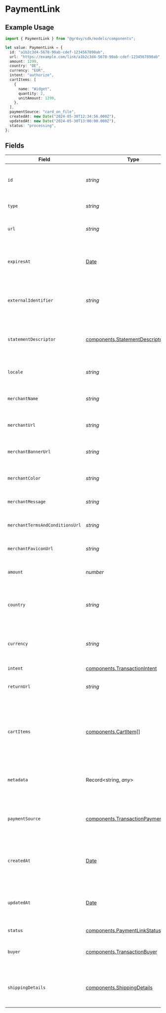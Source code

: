 # PaymentLink

## Example Usage

```typescript
import { PaymentLink } from "@gr4vy/sdk/models/components";

let value: PaymentLink = {
  id: "a1b2c3d4-5678-90ab-cdef-1234567890ab",
  url: "https://example.com/link/a1b2c3d4-5678-90ab-cdef-1234567890ab",
  amount: 1299,
  country: "DE",
  currency: "EUR",
  intent: "authorize",
  cartItems: [
    {
      name: "Widget",
      quantity: 2,
      unitAmount: 1299,
    },
  ],
  paymentSource: "card_on_file",
  createdAt: new Date("2024-05-30T12:34:56.000Z"),
  updatedAt: new Date("2024-05-30T13:00:00.000Z"),
  status: "processing",
};
```

## Fields

| Field                                                                                         | Type                                                                                          | Required                                                                                      | Description                                                                                   | Example                                                                                       |
| --------------------------------------------------------------------------------------------- | --------------------------------------------------------------------------------------------- | --------------------------------------------------------------------------------------------- | --------------------------------------------------------------------------------------------- | --------------------------------------------------------------------------------------------- |
| `id`                                                                                          | *string*                                                                                      | :heavy_check_mark:                                                                            | The unique identifier for the payment link.                                                   | a1b2c3d4-5678-90ab-cdef-1234567890ab                                                          |
| `type`                                                                                        | *string*                                                                                      | :heavy_minus_sign:                                                                            | Always `payment-link`.                                                                        | payment-link                                                                                  |
| `url`                                                                                         | *string*                                                                                      | :heavy_check_mark:                                                                            | The URL for the payment link.                                                                 | https://example.com/link/a1b2c3d4-5678-90ab-cdef-1234567890ab                                 |
| `expiresAt`                                                                                   | [Date](https://developer.mozilla.org/en-US/docs/Web/JavaScript/Reference/Global_Objects/Date) | :heavy_minus_sign:                                                                            | The expiration date and time for the payment link.                                            | 2024-06-01T00:00:00.000Z                                                                      |
| `externalIdentifier`                                                                          | *string*                                                                                      | :heavy_minus_sign:                                                                            | The merchant reference for the payment link.                                                  | external-12345                                                                                |
| `statementDescriptor`                                                                         | [components.StatementDescriptor](../../models/components/statementdescriptor.md)              | :heavy_minus_sign:                                                                            | The statement descriptor for the payment link.                                                |                                                                                               |
| `locale`                                                                                      | *string*                                                                                      | :heavy_minus_sign:                                                                            | The locale for the payment link.                                                              | en                                                                                            |
| `merchantName`                                                                                | *string*                                                                                      | :heavy_minus_sign:                                                                            | The merchant's display name.                                                                  | ACME Inc.                                                                                     |
| `merchantUrl`                                                                                 | *string*                                                                                      | :heavy_minus_sign:                                                                            | The merchant's website URL.                                                                   | https://merchant.example.com                                                                  |
| `merchantBannerUrl`                                                                           | *string*                                                                                      | :heavy_minus_sign:                                                                            | The merchant's banner image URL.                                                              | https://merchant.example.com/banner.png                                                       |
| `merchantColor`                                                                               | *string*                                                                                      | :heavy_minus_sign:                                                                            | The merchant's brand color.                                                                   | #FF5733                                                                                       |
| `merchantMessage`                                                                             | *string*                                                                                      | :heavy_minus_sign:                                                                            | A message from the merchant.                                                                  | Thank you for your purchase!                                                                  |
| `merchantTermsAndConditionsUrl`                                                               | *string*                                                                                      | :heavy_minus_sign:                                                                            | URL to the merchant's terms and conditions.                                                   | https://merchant.example.com/terms                                                            |
| `merchantFaviconUrl`                                                                          | *string*                                                                                      | :heavy_minus_sign:                                                                            | URL to the merchant's favicon.                                                                | https://merchant.example.com/favicon.ico                                                      |
| `amount`                                                                                      | *number*                                                                                      | :heavy_check_mark:                                                                            | The amount for the payment link.                                                              | 1299                                                                                          |
| `country`                                                                                     | *string*                                                                                      | :heavy_check_mark:                                                                            | The country code for the payment link.                                                        | DE                                                                                            |
| `currency`                                                                                    | *string*                                                                                      | :heavy_check_mark:                                                                            | The currency code for the payment link.                                                       | EUR                                                                                           |
| `intent`                                                                                      | [components.TransactionIntent](../../models/components/transactionintent.md)                  | :heavy_check_mark:                                                                            | N/A                                                                                           |                                                                                               |
| `returnUrl`                                                                                   | *string*                                                                                      | :heavy_minus_sign:                                                                            | The return URL after payment completion.                                                      | https://merchant.example.com/return                                                           |
| `cartItems`                                                                                   | [components.CartItem](../../models/components/cartitem.md)[]                                  | :heavy_check_mark:                                                                            | The cart items for the payment link.                                                          | [<br/>{<br/>"amount": {<br/>"currency": "USD",<br/>"value": 500<br/>},<br/>"name": "Widget",<br/>"quantity": 2<br/>}<br/>] |
| `metadata`                                                                                    | Record<string, *any*>                                                                         | :heavy_minus_sign:                                                                            | Arbitrary metadata for the payment link.                                                      | {<br/>"order_id": "ORD-12345"<br/>}                                                           |
| `paymentSource`                                                                               | [components.TransactionPaymentSource](../../models/components/transactionpaymentsource.md)    | :heavy_check_mark:                                                                            | The way payment method information made it to this transaction.                               |                                                                                               |
| `createdAt`                                                                                   | [Date](https://developer.mozilla.org/en-US/docs/Web/JavaScript/Reference/Global_Objects/Date) | :heavy_check_mark:                                                                            | The date and time the payment link was created.                                               | 2024-05-30T12:34:56.000Z                                                                      |
| `updatedAt`                                                                                   | [Date](https://developer.mozilla.org/en-US/docs/Web/JavaScript/Reference/Global_Objects/Date) | :heavy_check_mark:                                                                            | The date and time the payment link was last updated.                                          | 2024-05-30T13:00:00.000Z                                                                      |
| `status`                                                                                      | [components.PaymentLinkStatus](../../models/components/paymentlinkstatus.md)                  | :heavy_check_mark:                                                                            | N/A                                                                                           |                                                                                               |
| `buyer`                                                                                       | [components.TransactionBuyer](../../models/components/transactionbuyer.md)                    | :heavy_minus_sign:                                                                            | The buyer associated with the payment link.                                                   |                                                                                               |
| `shippingDetails`                                                                             | [components.ShippingDetails](../../models/components/shippingdetails.md)                      | :heavy_minus_sign:                                                                            | The shipping details for the payment link.                                                    |                                                                                               |